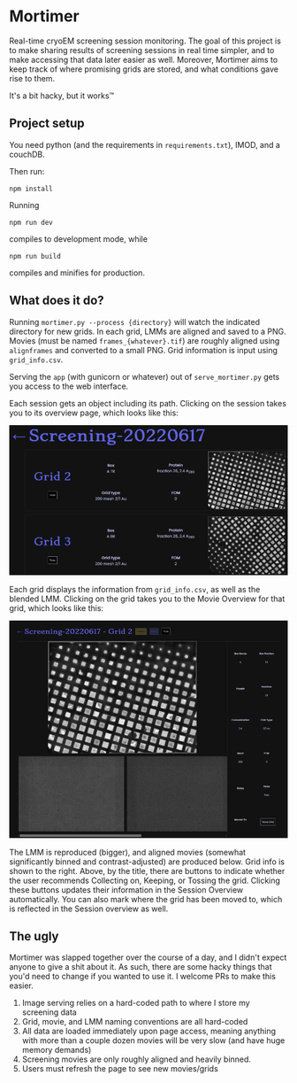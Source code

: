 # Mortimer

Real-time cryoEM screening session monitoring. The goal of this project is to
make sharing results of screening sessions in real time simpler, and to make
accessing that data later easier as well. Moreover, Mortimer aims to keep track
of where promising grids are stored, and what conditions gave rise to them.

It's a bit hacky, but it works™️

## Project setup
You need python (and the requirements in `requirements.txt`), IMOD,
and a couchDB.

Then run:
```
npm install
```

Running
```
npm run dev
```
compiles to development mode, while
```
npm run build
```
compiles and minifies for production.

## What does it do?
Running `mortimer.py --process {directory}` will watch the indicated
directory for new grids. In each grid, LMMs are aligned and saved to
a PNG. Movies (must be named `frames_{whatever}.tif`) are roughly aligned
using `alignframes` and converted to a small PNG. Grid information is
input using `grid_info.csv`.

Serving the `app` (with gunicorn or whatever) out of `serve_mortimer.py`
gets you access to the web interface.

Each session gets an object including its path. Clicking on the session
takes you to its overview page, which looks like this:

![Mortimer session overview](readme_images/session_overview.png)

Each grid displays the information from `grid_info.csv`, as well as
the blended LMM. Clicking on the grid takes you to the Movie Overview
for that grid, which looks like this:

![Mortimer movie overview](readme_images/movie_overview.png)

The LMM is reproduced (bigger), and aligned movies (somewhat significantly
binned and contrast-adjusted) are produced below. Grid info is shown to the
right. Above, by the title, there are buttons to indicate whether the user
recommends Collecting on, Keeping, or Tossing the grid. Clicking these buttons
updates their information in the Session Overview automatically. You can also
mark where the grid has been moved to, which is reflected in the Session overview
as well.

## The ugly
Mortimer was slapped together over the course of a day, and I didn't expect
anyone to give a shit about it. As such, there are some hacky things that
you'd need to change if you wanted to use it. I welcome PRs to make this easier.

 1. Image serving relies on a hard-coded path to where I store my screening data
 2. Grid, movie, and LMM naming conventions are all hard-coded
 3. All data are loaded immediately upon page access, meaning anything with more than a couple dozen movies will be very slow (and have huge memory demands)
 4. Screening movies are only roughly aligned and heavily binned.
 5. Users must refresh the page to see new movies/grids